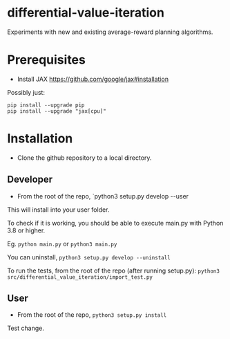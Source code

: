 # differential-value-iteration
Experiments with new and existing average-reward planning algorithms.

# Prerequisites
- Install JAX https://github.com/google/jax#installation

Possibly just:
```
pip install --upgrade pip
pip install --upgrade "jax[cpu]"
```
# Installation
- Clone the github repository to a local directory.

## Developer
- From the root of the repo, `python3 setup.py develop --user

This will install into your user folder.

To check if it is working, you should be able to execute main.py with Python 3.8 or higher.

Eg. `python main.py` or `python3 main.py`

You can uninstall, `python3 setup.py develop --uninstall`

To run the tests, from the root of the repo (after running setup.py):
	`python3 src/differential_value_iteration/import_test.py`

## User
- From the root of the repo, `python3 setup.py install`

Test change.	

